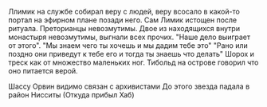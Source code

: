 Ллимик на службе собирал веру с людей, веру всосало в какой-то портал на эфирном плане позади него. Сам Лимик истощен после ритуала.
Преторианцы невозмутимы.
Двое из находящихся внутри монастыря невозмутимы, выгнали всех прочих.
"Наше дело выиграет от этого".
"Мы знаем чего ты хочешь и мы дадим тебе это"
"Рано или поздно они приведут к тебе его и тогда ты знаешь что делать"
Шорох и треск как от множество маленьких ног.
Тибольд на острове говорил что оно питается верой.


Шассу Орвин видимо связан с архивистами
До этого звезда падала в район Нисситы (Откуда прибыл Хаб)